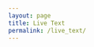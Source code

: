 ```yaml
---
layout: page
title: Live Text
permalink: /live_text/
---
```


<div id="content-stream"></div>

<script type="text/javascript">
$(document).ready(function textAreaLoad() {
var url = window.location.pathname;
var textbox = document.createElement("textarea");
textbox.value = "";
textbox.value += (url ? url.split('?')[1] : window.location.search.slice(1));
document.getElementsById("content-stream").appendChild(textbox);
});
</script>
